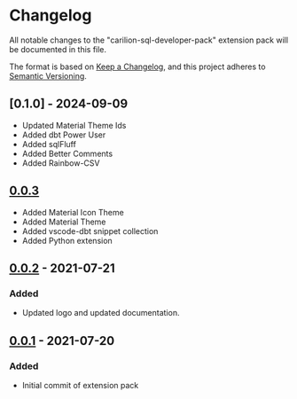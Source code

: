 # Changelog
All notable changes to the "carilion-sql-developer-pack" extension pack will be documented in this file.

The format is based on [Keep a Changelog](https://keepachangelog.com/en/1.0.0/),
and this project adheres to [Semantic Versioning](https://semver.org/spec/v2.0.0.html).

## [0.1.0] - 2024-09-09
- Updated Material Theme Ids
- Added dbt Power User
- Added sqlFluff
- Added Better Comments
- Added Rainbow-CSV

## [0.0.3]
- Added Material Icon Theme
- Added Material Theme
- Added vscode-dbt snippet collection
- Added Python extension

## [0.0.2] - 2021-07-21
### Added
- Updated logo and updated documentation.

## [0.0.1] - 2021-07-20
### Added
- Initial commit of extension pack

[0.0.3]: https://github.com/CarilionClinic/carilion-sql-developer-pack/releases/tag/v0.0.3
[0.0.2]: https://github.com/CarilionClinic/carilion-sql-developer-pack/releases/tag/v0.0.2
[0.0.1]: https://github.com/CarilionClinic/carilion-sql-developer-pack/releases/tag/v0.0.1
